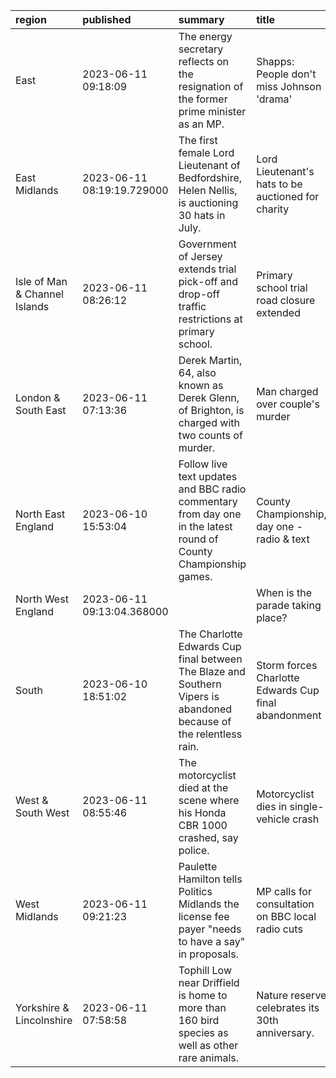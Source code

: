 | region                        | published                  | summary                                                                                                            | title                                                | url                                  |   summary_compound_score |   title_compound_score |   summary_minus_title |
|:------------------------------|:---------------------------|:-------------------------------------------------------------------------------------------------------------------|:-----------------------------------------------------|:-------------------------------------|-------------------------:|-----------------------:|----------------------:|
| East                          | 2023-06-11 09:18:09        | The energy secretary reflects on the resignation of the former prime minister as an MP.                            | Shapps: People don't miss Johnson 'drama'            | /news/uk-65870511                    |                  -0.0258 |                 0.1139 |                0.1397 |
| East Midlands                 | 2023-06-11 08:19:19.729000 | The first female Lord Lieutenant of Bedfordshire, Helen Nellis, is auctioning 30 hats in July.                     | Lord Lieutenant's hats to be auctioned for charity   | /news/articles/c512e0p9q46o          |                   0      |                 0.4215 |                0.4215 |
| Isle of Man & Channel Islands | 2023-06-11 08:26:12        | Government of Jersey extends trial pick-off and drop-off traffic restrictions at primary school.                   | Primary school trial road closure extended           | /news/world-europe-jersey-65857812   |                   0.128  |                 0      |               -0.128  |
| London & South East           | 2023-06-11 07:13:36        | Derek Martin, 64, also known as Derek Glenn, of Brighton, is charged with two counts of murder.                    | Man charged over couple's murder                     | /news/uk-england-sussex-65870186     |                  -0.7579 |                -0.7579 |                0      |
| North East England            | 2023-06-10 15:53:04        | Follow live text updates and BBC radio commentary from day one in the latest round of County Championship games.   | County Championship, day one - radio & text          | /sport/live/cricket/64958083         |                   0.4404 |                 0.4404 |                0      |
| North West England            | 2023-06-11 09:13:04.368000 |                                                                                                                    | When is the parade taking place?                     | /sport/articles/c3g7pp238zno         |                   0      |                 0      |                0      |
| South                         | 2023-06-10 18:51:02        | The Charlotte Edwards Cup final between The Blaze and Southern Vipers is abandoned because of the relentless rain. | Storm forces Charlotte Edwards Cup final abandonment | /sport/cricket/65867135              |                  -0.4215 |                -0.5267 |               -0.1052 |
| West & South West             | 2023-06-11 08:55:46        | The motorcyclist died at the scene where his Honda CBR 1000 crashed, say police.                                   | Motorcyclist dies in single-vehicle crash            | /news/uk-england-cornwall-65870784   |                  -0.5574 |                -0.4019 |                0.1555 |
| West Midlands                 | 2023-06-11 09:21:23        | Paulette Hamilton tells Politics Midlands the license fee payer "needs to have a say" in proposals.                | MP calls for consultation on BBC local radio cuts    | /news/uk-england-birmingham-65862577 |                   0      |                -0.296  |               -0.296  |
| Yorkshire & Lincolnshire      | 2023-06-11 07:58:58        | Tophill Low near Driffield is home to more than 160 bird species as well as other rare animals.                    | Nature reserve celebrates its 30th anniversary.      | /news/uk-england-humber-65861107     |                   0      |                 0.5719 |                0.5719 |